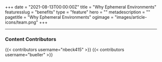 +++
date = "2021-08-13T00:00:00Z"
title = "Why Ephemeral Environments"
featuresslug = "benefits"
type = "feature"
hero = ""
metadescription = ""
pagetitle = "Why Ephemeral Environments"
ogimage = "images/article-icons/team.png"
+++

----
### Content Contributors

{{< contributors username="nbeck415" >}}
{{< contributors username="bueller" >}}
